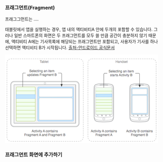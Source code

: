 ### 프래그먼트(Fragment)

프래그그먼트는 ....

태블릿에서 앱을 실행하는 경우, 앱 내의 액티비티A 안에 두개의 포함할 수 있습니다. 그러나 일반 스마트폰의 화면은 두 프래그먼트를 모두 쓸 만큼 공간이 충분하지 않기 때문에, 액티비티 A에는 기사목록에 해당되는 프래그먼트만 포함되고, 사용자가 기사를 하나 선택하면 액티비티 B가 시작됩니다. [출처-안드로이드 공식문서](https://developer.android.com/guide/components/fragments#Design)

![fragment](./img/5_fragments.png) 

### 프래그먼트 화면에 추가하기


